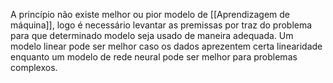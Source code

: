---
---

A princípio não existe melhor ou pior modelo de [[Aprendizagem de máquina]], logo  é necessário levantar as premissas por traz do problema para que determinado modelo seja usado de maneira adequada. Um modelo linear pode ser melhor caso os dados aprezentem certa linearidade enquanto um modelo de rede neural pode ser melhor para problemas complexos. 